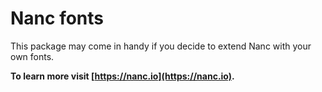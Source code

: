 # Nanc fonts

This package may come in handy if you decide to extend Nanc with your own fonts.

**To learn more visit [https://nanc.io](https://nanc.io).**